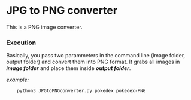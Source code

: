 # JPG to PNG converter

This is a PNG image converter.

### Execution

Basically, you pass two parammeters in the command line (image folder, output folder) and convert them into PNG format. It grabs all images in ***image folder*** and place them inside ***output folder***.

*example:*

```bash
    python3 JPGtoPNGconverter.py pokedex pokedex-PNG
```
